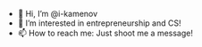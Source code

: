 - 👋 Hi, I’m @i-kamenov
- 👀 I’m interested in entrepreneurship and CS!
- 📫 How to reach me: Just shoot me a message!

<!---
i-kamenov/i-kamenov is a ✨ special ✨ repository because its `README.md` (this file) appears on your GitHub profile.
You can click the Preview link to take a look at your changes.
--->
